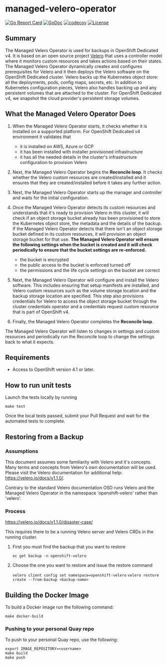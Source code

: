 # managed-velero-operator

[![Go Report Card](https://goreportcard.com/badge/github.com/openshift/managed-velero-operator)](https://goreportcard.com/report/github.com/openshift/managed-velero-operator)
[![GoDoc](https://godoc.org/github.com/openshift/managed-velero-operator?status.svg)](https://godoc.org/github.com/openshift/managed-velero-operator)
[![codecov](https://codecov.io/gh/openshift/managed-velero-operator/branch/master/graph/badge.svg)](https://codecov.io/gh/openshift/managed-velero-operator)
[![License](https://img.shields.io/:license-apache-blue.svg)](http://www.apache.org/licenses/LICENSE-2.0.html)

## Summary

The Managed Velero Operator is used for backups in OpenShift Dedicated v4. It is based on an open source project [Velero]( https://velero.io) that uses a controller model where it monitors custom resources and takes actions based on their states. The Managed Velero Operator dynamically creates and configures prerequisites for Velero and it then deploys the Velero software on the OpenShift Dedicated cluster. Velero backs up the Kubernetes object store: all the deployments, pods, config maps, secrets, etc. In addition to Kubernetes configuration pieces, Velero also handles backing up and any persistent volumes that are attached to the cluster. For OpenShift Dedicated v4, we snapshot the cloud provider's persistent storage volumes.

## What the Managed Velero Operator Does

1. When the Managed Velero Operator starts, it checks whether it is installed on a supported platform. For OpenShift Dedicated v4 environment it validates that
	+ it is installed on AWS, Azure or GCP
	+ it has been installed with installer provisioned infrastructure
	+ it has all the needed details in the cluster's infrastructure configuration to provision Velero

2. Next, the Managed Velero Operator begins the **Reconcile loop**. It checks whether the Velero custom resources are created/installed and it ensures that they are created/installed before it takes any further action.

3. Next, the Managed Velero Operator starts up the manager and controller and waits for the initial configuration.

4. Once the Managed Velero Operator detects its custom resources and understands that it's ready to provision Velero in this cluster, it will check if an object storage bucket already has been provisioned to store the Kubernetes object store, the metadata and the details of the backup. If the Managed Velero Operator detects that there isn't an object storage bucket defined in its custom resources, it will provision an object storage bucket for that use. **The Managed Velero Operator will ensure the following settings when the bucket is created and it will check periodically to ensure that the bucket settings are re-enforced.**
	+ the bucket is encrypted
	+ the public access to the bucket is enforced turned off
	+ the permissions and the life cycle settings on the bucket are correct

5. Next, the Managed Velero Operator will configure and install the Velero software. This includes ensuring that setup manifests are installed, and Velero custom resources such as the volume storage location and the backup storage location are specified. This step also provisions credentials for Velero to access the object storage bucket through the cluster credentials operator and a credentials request custom resource that is part of OpenShift v4.

6. Finally, the Managed Velero Operator completes the **Reconcile loop**.

The Managed Velero Operator will listen to changes in settings and custom resources and periodically run the Reconcile loop to change the settings back to what it expects.

## Requirements

+ Access to OpenShift version 4.1 or later.

## How to run unit tests

Launch the tests locally by running

```shell
make test
```
Once the local tests passed, submit your Pull Request and wait for the automated tests to complete.



## Restoring from a Backup
### Assumptions

This document assumes some familiarity with Velero and it's concepts. Many terms and concepts from Velero's own documentation will be used. Please visit the Velero documentation for additional help: https://velero.io/docs/v1.1.0/.

Contrary to the standard Velero documentation OSD runs Velero and the Managed Velero Operator in the namespace 'openshift-velero' rather than 'velero'.

### Process
https://velero.io/docs/v1.1.0/disaster-case/

This requires there to be a running Velero server and Velero CRDs in the running cluster.

1. First you must find the backup that you want to restore

	`oc get backup -n openshift-velero`

1. Choose the one you want to restore and issue the restore command

	`velero client config set namespace=openshift-velero`
	`velero restore create --from-backup <backup-name>`

## Building the Docker Image

To build a Docker image run the following command:

```shell
make docker-build
```

### Pushing to your personal Quay repo

To push to your personal Quay repo, use the following:
```shell
export IMAGE_REPOSITORY=<username>
make build
make push
```
